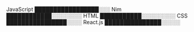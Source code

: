 JavaScript  █████████████████░░░ 
       Nim  ████████████░░░░░░░░ 
      HTML  ███████████░░░░░░░░░ 
       CSS  ████████████████░░░░ 
  React.js  ███████████████░░░░░ 
